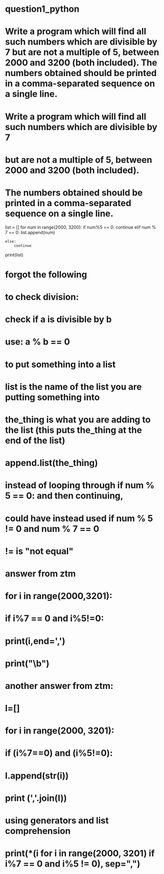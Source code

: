 # question1_python
# Write a program which will find all such numbers which are divisible by 7 but are not a multiple of 5, between 2000 and 3200 (both included). The numbers obtained should be printed in a comma-separated sequence on a single line.

# Write a program which will find all such numbers which are divisible by 7 
# but are not a multiple of 5, between 2000 and 3200 (both included).
# The numbers obtained should be printed in a comma-separated sequence on a single line.

list = []
for num in range(2000, 3200):
    if num%5 == 0:
        continue
    elif num % 7 == 0:
        list.append(num)

    else:
        continue

print(list)
    
# forgot the following

# to check division:
# check if a is divisible by b
# use:      a % b == 0

# to put something into a list
# list is the name of the list you are putting something into
# the_thing is what you are adding to the list (this puts the_thing at the end of the list)
# append.list(the_thing)    

# instead of looping through if num % 5 == 0: and then continuing, 
# could have instead used if num % 5 != 0 and num % 7 == 0
# != is "not equal"

# answer from ztm
# for i in range(2000,3201):
#     if i%7 == 0 and i%5!=0:
#         print(i,end=',')
# print("\b")

# another answer from ztm:
# l=[]
# for i in range(2000, 3201):
#     if (i%7==0) and (i%5!=0):
#         l.append(str(i))

# print (','.join(l))

# using generators and list comprehension
# print(*(i for i in range(2000, 3201) if i%7 == 0 and i%5 != 0), sep=",")
